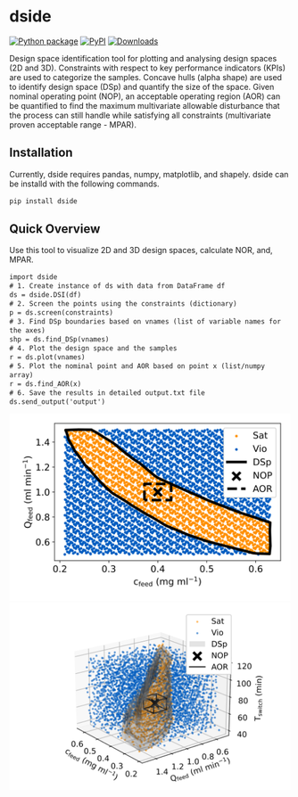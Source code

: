 # dside

[![Python package](https://github.com/stvsach/dside/actions/workflows/python-package.yml/badge.svg)](https://github.com/stvsach/dside/actions/workflows/python-package.yml)
[![PyPI](https://img.shields.io/pypi/v/dside.svg)](https://pypi.org/project/dside)
[![Downloads](https://pepy.tech/badge/dside)](https://pepy.tech/project/dside)

Design space identification tool for plotting and analysing design spaces (2D and 3D). Constraints with respect to key performance indicators (KPIs) are used to categorize the samples. Concave hulls (alpha shape) are used to identify design space (DSp) and quantify the size of the space. Given nominal operating point (NOP), an acceptable operating region (AOR) can be quantified to find the maximum multivariate allowable disturbance that the process can still handle while satisfying all constraints (multivariate proven acceptable range - MPAR).


## Installation
Currently, dside requires pandas, numpy, matplotlib, and shapely. dside can be installd with the following commands.
```bash
pip install dside
```

## Quick Overview
Use this tool to visualize 2D and 3D design spaces, calculate NOR, and, MPAR.

```
import dside
# 1. Create instance of ds with data from DataFrame df
ds = dside.DSI(df)
# 2. Screen the points using the constraints (dictionary)
p = ds.screen(constraints)
# 3. Find DSp boundaries based on vnames (list of variable names for the axes)
shp = ds.find_DSp(vnames)
# 4. Plot the design space and the samples
r = ds.plot(vnames)
# 5. Plot the nominal point and AOR based on point x (list/numpy array)
r = ds.find_AOR(x)
# 6. Save the results in detailed output.txt file
ds.send_output('output')
```

![image](https://github.com/stvsach/dside/blob/main/Fig/2D.svg)
![image](https://github.com/stvsach/dside/blob/main/Fig/3D.svg)